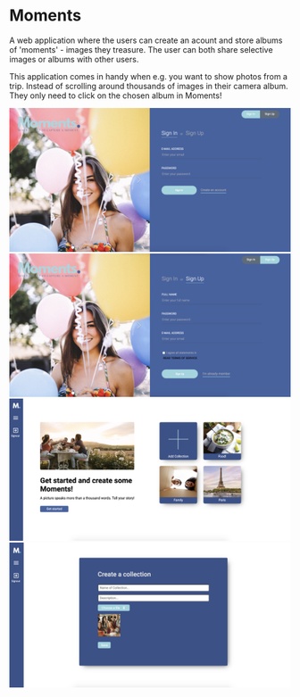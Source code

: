 # Moments

A web application where the users can create an acount and store albums of 'moments' - images they treasure.
The user can both share selective images or albums with other users.

This application comes in handy when e.g. you want to show photos from a trip. Instead of scrolling around thousands of images in their camera album. They only need to click on the chosen album in Moments!

![Sign in page](/client/src/images/readme/Sign-in.png)
![Sign up page](/client/src/images/readme/Sign-up.png)
![Add moments page](/client/src/images/readme/Add-moments-page.png)
![Create collection page](/client/src/images/readme/create-collection.png)
